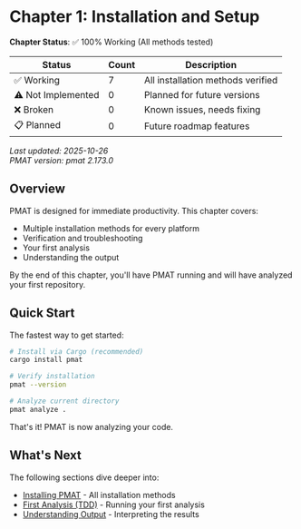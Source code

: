# Chapter 1: Installation and Setup

<!-- DOC_STATUS_START -->
**Chapter Status**: ✅ 100% Working (All methods tested)

| Status | Count | Description |
|--------|-------|-------------|
| ✅ Working | 7 | All installation methods verified |
| ⚠️ Not Implemented | 0 | Planned for future versions |
| ❌ Broken | 0 | Known issues, needs fixing |
| 📋 Planned | 0 | Future roadmap features |

*Last updated: 2025-10-26*  
*PMAT version: pmat 2.173.0*
<!-- DOC_STATUS_END -->

## Overview

PMAT is designed for immediate productivity. This chapter covers:
- Multiple installation methods for every platform
- Verification and troubleshooting
- Your first analysis
- Understanding the output

By the end of this chapter, you'll have PMAT running and will have analyzed your first repository.

## Quick Start

The fastest way to get started:

```bash
# Install via Cargo (recommended)
cargo install pmat

# Verify installation
pmat --version

# Analyze current directory
pmat analyze .
```

That's it! PMAT is now analyzing your code.

## What's Next

The following sections dive deeper into:
- [Installing PMAT](ch01-01-installing.md) - All installation methods
- [First Analysis (TDD)](ch01-02-first-analysis-tdd.md) - Running your first analysis
- [Understanding Output](ch01-03-output.md) - Interpreting the results